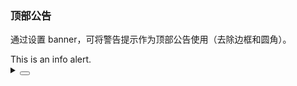 ### 顶部公告

通过设置 <yc-tag>banner</yc-tag>，可将警告提示作为顶部公告使用（去除边框和圆角）。

<div class="cell-demo vp-raw">
  <yc-alert
    banner
    center
    >This is an info alert.</yc-alert
  >
</div>

<details>
<summary>
 <button class="code-btn"  >
    <icon-code />
 </button>
</summary>

```vue
<template>
  <yc-alert
    banner
    center
    >This is an info alert.</yc-alert
  >
</template>
```

</details>
